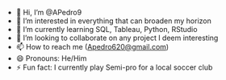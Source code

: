 - 👋 Hi, I’m @APedro9
- 👀 I’m interested in everything that can broaden my horizon
- 🌱 I’m currently learning SQL, Tableau, Python, RStudio
- 💞️ I’m looking to collaborate on any project I deem interesting
- 📫 How to reach me (Apedro620@gmail.com)
- 😄 Pronouns: He/Him
- ⚡ Fun fact: I currently play Semi-pro for a local soccer club

<!---
APedro9/APedro9 is a ✨ special ✨ repository because its `README.md` (this file) appears on your GitHub profile.
You can click the Preview link to take a look at your changes.
--->
